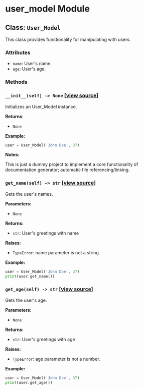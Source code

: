 # user_model Module

## Class: `User_Model`

This class provides functionality for manipulating with users.

### Attributes

- `name`: User's name.
- `age`: User's age.

### Methods

### `__init__(self) -> None` [[view source](/src/models/user_model.py#L5-L7)]

Initializes an User_Model instance.

**Returns**:

- `None`

**Example:**

```python
user = User_Model('John Doe', 37)
```

**Notes:**

This is just a dummy project to implement a core functionality of documentation generator; automatic file referencing/linking.

### `get_name(self) -> str` [[view source](/src/models/user_model.py#L9-L12)]

Gets the user's names.

**Parameters:**

- `None`

**Returns:**

- `str`: User's greetings with name

**Raises:**

- `TypeError`: name parameter is not a string.

**Example:**

```python
user = User_Model('John Doe', 37)
print(user.get_name())
```

### `get_age(self) -> str` [[view source](/src/models/user_model.py#L14-L15)]

Gets the user's age.

**Parameters:**

- `None`

**Returns:**

- `str`: User's greetings with age

**Raises:**

- `TypeError`: age parameter is not a number.

**Example:**

```python
user = User_Model('John Doe', 37)
print(user.get_age())
```
